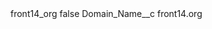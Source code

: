 <?xml version="1.0" encoding="UTF-8"?>
<CustomMetadata xmlns="http://soap.sforce.com/2006/04/metadata" xmlns:xsi="http://www.w3.org/2001/XMLSchema-instance" xmlns:xsd="http://www.w3.org/2001/XMLSchema">
    <label>front14_org</label>
    <protected>false</protected>
    <values>
        <field>Domain_Name__c</field>
        <value xsi:type="xsd:string">front14.org</value>
    </values>
</CustomMetadata>
